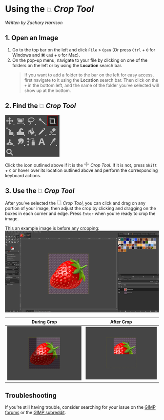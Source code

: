 # Using the ![CropTool.PNG](../images/CropTool.PNG) *Crop Tool*
*Written by Zachary Harrison*

## 1. Open an Image

1. Go to the top bar on the left and click `File` > `Open` (Or press `Ctrl` + `O` for Windows and ⌘ `Cmd` + `O` for Mac). 
2. On the pop-up menu, navigate to your file by clicking on one of the folders on the left or by using the **Location** search bar.
    > If you want to add a folder to the bar on the left for easy access, first navigate to it using the **Location** search bar. Then click on the `+` in the bottom left, and the name of the folder you've selected will show up at the bottom.

## 2. Find the ![CropTool.PNG](../images/CropTool.PNG) *Crop Tool*

![FindingCropTool.png](../images/FindingCropTool.png)

Click the icon outlined above if it is the ![CropTool.PNG](../images/MoveTool.PNG) *Crop Tool*. If it is not, press `Shift` + `C` or hover over its location outlined above and perform the corresponding keyboard actions. 

## 3. Use the ![CropTool.PNG](../images/CropTool.PNG) *Crop Tool*

After you've selected the ![CropTool.PNG](../images/CropTool.PNG) *Crop Tool*, you can click and drag on any portion of your image, then adjust the crop by clicking and dragging on the boxes in each corner and edge. Press `Enter` when you're ready to crop the image.

This an example image is before any cropping:
<br /> ![CropToolBeforeCrop.png](../images/CropToolBeforeCrop.png)

| During Crop | After Crop |
|:---:|:---:|
| ![CropToolDuringCrop.png](../images/CropToolDuringCrop.png) | ![CropToolAfterCrop.png](../images/CropToolAfterCrop.png) |

## Troubleshooting

If you're still having trouble, consider searching for your issue on the [GIMP forums](https://www.gimp-forum.net/) or the [GIMP subreddit](https://www.reddit.com/r/GIMP/).
